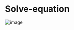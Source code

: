 # Solve-equation
![image](https://github.com/ZaratraseV2/Solve-equation/assets/122055075/f7951ea6-a8d1-486b-b0e0-0fa7586165ce)


